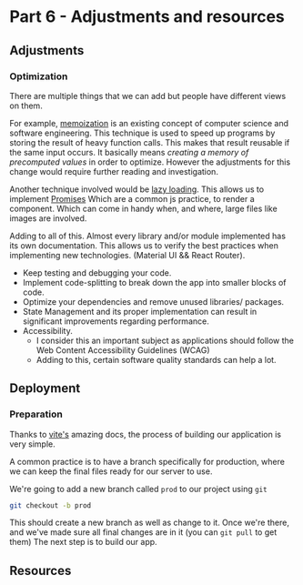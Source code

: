 # Part 6 - Adjustments and resources

<!-- toc -->
## Adjustments

### Optimization

There are multiple things that we can add but people have different views on them.

For example, [memoization](https://react.dev/reference/react/memo)
is an existing concept of computer science and software engineering.
This technique is used to speed up programs by storing the result of heavy function calls.
This makes that result reusable if the same input occurs.
It basically means *creating a memory of precomputed values* in order to optimize.
However the adjustments for this change would require further reading and investigation.

Another technique involved would be [lazy loading](https://react.dev/reference/react/lazy#lazy).
This allows us to implement [Promises](https://developer.mozilla.org/en-US/docs/Web/JavaScript/Reference/Global_Objects/Promise)
Which are a common js practice, to render a component.
Which can come in handy when, and where, large files like images are involved.

Adding to all of this.
Almost every library and/or module implemented has its own documentation.
This allows us to verify the best practices when implementing new technologies.
(Material UI && React Router).

- Keep testing and debugging your code.
- Implement code-splitting to break down the app into smaller blocks of code.
- Optimize your dependencies and remove unused libraries/ packages.
- State Management and its proper implementation can result in significant improvements regarding performance.
- Accessibility.
  - I consider this an important subject as applications should follow the Web Content Accessibility Guidelines (WCAG)
  - Adding to this, certain software quality standards can help a lot.

## Deployment

### Preparation

Thanks to [vite's](https://vitejs.dev/guide/build) amazing docs,
the process of building our application is very simple.

A common practice is to have a branch specifically for production,
where we can keep the final files ready for our server to use.

We're going to add a new branch called `prod` to our project using `git`

```sh
git checkout -b prod
```

This should create a new branch as well as change to it.
Once we're there, and we've made sure all final changes are in it
(you can `git pull` to get them)
The next step is to build our app.

## Resources
